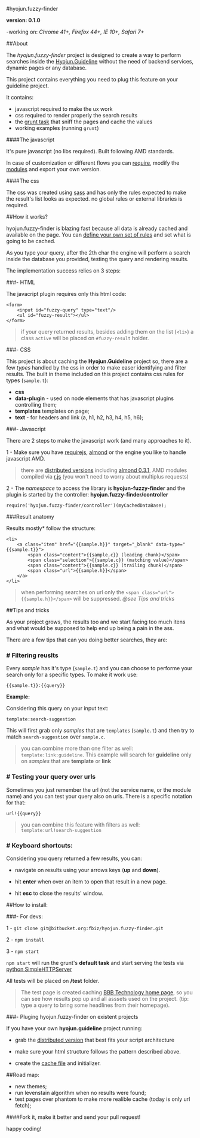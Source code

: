 #hyojun.fuzzy-finder

**version: 0.1.0**

-working on: *Chrome 41+, Firefox 44+, IE 10+, Safari 7+*

##About

The *hyojun.fuzzy-finder* project is designed to create a way to perform searches inside the [Hyojun.Guideline](https://bitbucket.org/fbiz/hyojun.guideline) without the need of backend services, dynamic pages or any database.

This project contains everything you need to plug this feature on your guideline project.

It contains:

* javascript required to make the ux work
* css required to render properly the search results
* the [grunt task](https://bitbucket.org/fbiz/hyojun.grunt.fuzzy-finder-cache.git) that sniff the pages and cache the values
* working examples (running ```grunt```)

####The javascript

It's pure javascript (no libs required). Built following AMD standards.

In case of customization or different flows you can [require](http://requirejs.org/), modify the [modules](https://bitbucket.org/fbiz/hyojun.fuzzy-finder/src) and export your own version.

####The css

The css was created using [sass](http://sass-lang.com) and has only the rules expected to make the result's list looks as expected. no global rules or external libraries is required.

##How it works?

hyojun.fuzzy-finder is blazing fast because all data is already cached and available on the page. You can [define your own set of rules](https://bitbucket.org/fbiz/hyojun.grunt.fuzzy-finder-cache.git) and set what is going to be cached.

As you type your query, after the 2th char the engine will perform a search inside the database you provided, testing the query and rendering results.

The implementation success relies on 3 steps:

###- HTML

The javacript plugin requires only this html code:

```
<form>
	<input id="fuzzy-query" type="text"/>
	<ul id="fuzzy-result"></ul>
</form>
```

> if your query returned results, besides adding them on the list (```<li>```) a class ```active``` will be placed on ```#fuzzy-result``` holder.


###- CSS

This project is about caching the **Hyojun.Guideline** project so, there are a few *types* handled by the css in order to make easer identifying and filter results. The built in theme included on this project contains css rules for types (```sample.t```):

* **css**
* **data-plugin** - used on node elements that has javascript plugins controlling them;
* **templates** templates on page;
* **text** - for headers and link (a, h1, h2, h3, h4, h5, h6);

###- Javascript

There are 2 steps to make the javascript work (and many approaches to it).

1 - Make sure you have [requirejs](http://requirejs.org/), [almond](https://github.com/jrburke/almond/blob/0.3.1/almond.js) or the engine you like to handle javascript AMD.

> there are [distributed versions](https://bitbucket.org/fbiz/hyojun.fuzzy-finder/downloads) including [almond 0.3.1](https://github.com/jrburke/almond/blob/0.3.1/almond.js), AMD modules compiled via [r.js](https://github.com/jrburke/r.js) (you won't need to worry about multiplus requests)

2 - The *namespace* to access the library is **hyojun-fuzzy-finder** and the plugin is started by the controller: **hyojun.fuzzy-finder/controller**

```
require('hyojun.fuzzy-finder/controller')(myCachedDataBase);
```

###Result anatomy

Results mostly* follow the structure:

```
<li>
	<a class="item" href="{{sample.h}}" target="_blank" data-type="{{sample.t}}">
		<span class="content">{{sample.c}} (leading chunk)</span>
		<span class="selection">{{sample.c}} (matching value)</span>
		<span class="content">{{sample.c}} (trailing chunk)</span>
		<span class="url">{{sample.h}}</span>
	</a>
</li>
```

> when performing searches on url only the ```<span class="url">{{sample.h}}</span>``` will be suppressed. *@see Tips and tricks*

##Tips and tricks

As your project grows, the results too and we start facing too much itens and what would be supposed to help end up being a pain in the ass.

There are a few tips that can you doing better searches, they are:

### # Filtering reuslts

Every *sample* has it's type (```sample.t```) and you can choose to performe your search only for a specific types. To make it work use:

```{{sample.t}}:{{query}}```

**Example:**

Considering this query on your input text: 

```template:search-suggestion```

This will first grab only *samples* that are ```templates``` (```sample.t```) and then try to match ```search-suggestion``` over ```sample.c```.

> you can combine more than one filter as well: ```template:link:guideline```.
> This example will search for **guideline** only on *samples* that are **template** or **link**


### # Testing your query over urls

Sometimes you just remember the url (not the service name, or the module name) and you can test your query also on urls. There is a specific notation for that:

```url!{{query}}```

> you can combine this feature with filters as well: ```template:url!search-suggestion```

### # Keyboard shortcuts:

Considering you query returned a few results, you can:

* navigate on results using your arrows keys (**up** and **down**). 

* hit **enter** when over an item to open that result in a new page.

* hit **esc** to close the results' window.


##How to install:

###- For devs:

1 - ```git clone git@bitbucket.org:fbiz/hyojun.fuzzy-finder.git```

2 - ```npm install```

3 - ```npm start``` 

```npm start``` will run the grunt's **default task** and start serving the tests via [python SimpleHTTPServer](https://docs.python.org/2/library/simplehttpserver.html)

All tests will be placed on **/test** folder.

> The test page is created caching [BBB Technology home page](http://bbc.com/technology), so you can see how results pop up and all asssets used on the project. (tip: type a query to bring some headlines from their homepage).


###- Pluging hyojun.fuzzy-finder on existent projects

If you have your own **hyojun.guideline** project running:

- grab the [distributed version](https://bitbucket.org/fbiz/hyojun.fuzzy-finder/downloads) that best fits your script architecture

- make sure your html structure follows the pattern described above.

- create the [cache file](https://bitbucket.org/fbiz/hyojun.grunt.fuzzy-finder-cache.git) and initializer.

##Road map:

* new themes;
* run levenstain algorithm when no results were found;
* test pages over phantom to make more realible cache (today is only url fetch);


####Fork it, make it better and send your pull request!

happy coding!